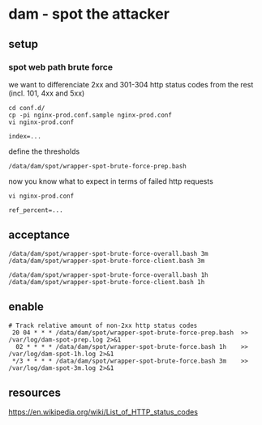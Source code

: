 # dam - spot the attacker

## setup

### spot web path brute force

we want to differenciate 2xx and 301-304 http status codes from the rest (incl. 101, 4xx and 5xx)

    cd conf.d/
    cp -pi nginx-prod.conf.sample nginx-prod.conf
    vi nginx-prod.conf

    index=...

define the thresholds

    /data/dam/spot/wrapper-spot-brute-force-prep.bash

now you know what to expect in terms of failed http requests

    vi nginx-prod.conf

    ref_percent=...

## acceptance

    /data/dam/spot/wrapper-spot-brute-force-overall.bash 3m
    /data/dam/spot/wrapper-spot-brute-force-client.bash 3m

    /data/dam/spot/wrapper-spot-brute-force-overall.bash 1h
    /data/dam/spot/wrapper-spot-brute-force-client.bash 1h

## enable

```
# Track relative amount of non-2xx http status codes
 20 04 * * * /data/dam/spot/wrapper-spot-brute-force-prep.bash  >> /var/log/dam-spot-prep.log 2>&1
  02 * * * * /data/dam/spot/wrapper-spot-brute-force.bash 1h    >> /var/log/dam-spot-1h.log 2>&1
 */3 * * * * /data/dam/spot/wrapper-spot-brute-force.bash 3m    >> /var/log/dam-spot-3m.log 2>&1
```

## resources

https://en.wikipedia.org/wiki/List_of_HTTP_status_codes

